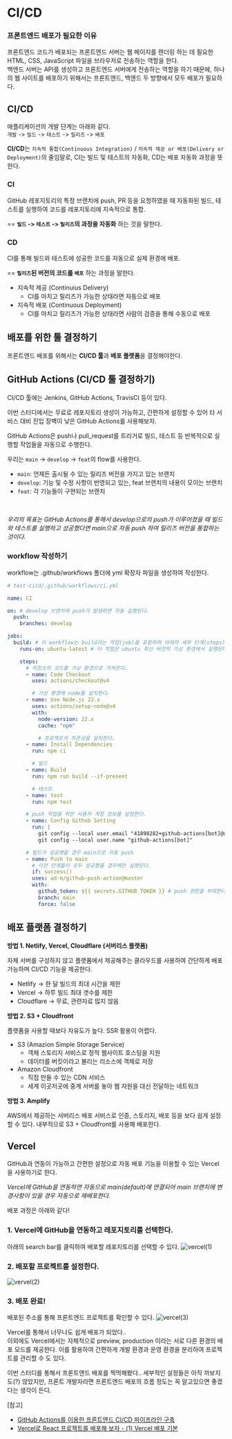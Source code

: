 # CI/CD

### 프론트엔드 배포가 필요한 이유

프론트엔드 코드가 배포되는 프론트엔드 서버는 웹 페이지를 렌더링 하는 데 필요한 HTML, CSS, JavaScript 파일을 브라우저로 전송하는 역할을 한다.<br/>
백엔드 서버는 API를 생성하고 프론트엔드 서버에게 전송하는 역할을 하기 때문에, 하나의 웹 사이트를 배포하기 위해서는 프론트엔드, 백엔드 두 방향에서 모두 배포가 필요하다.

## CI/CD

애플리케이션의 개발 단계는 아래와 같다.<br/>
`개발` -> `빌드` -> `테스트` -> `릴리즈` -> `배포`

**CI/CD**는 `지속적 통합(Continuous Integration)` / `지속적 제공 or 배포(Delivery or Deployment)`의 줄임말로, CI는 빌드 및 테스트의 자동화, CD는 배포 자동화 과정을 뜻한다.

### CI

GitHub 레포지토리의 특정 브랜치에 push, PR 등을 요청하였을 때 자동화된 빌드, 테스트를 실행하여 코드를 레포지토리에 지속적으로 통합.

== **`빌드` -> `테스트` -> `릴리즈`의 과정을 자동화** 하는 것을 말한다.

### CD

CI를 통해 빌드와 테스트에 성공한 코드를 자동으로 실제 환경에 배포.

== **`릴리즈`된 버전의 코드를 `배포`** 하는 과정을 말한다.

- 지속적 제공 (Continuius Delivery)
  - CI를 마치고 릴리즈가 가능한 상태라면 자동으로 배포
- 지속적 배포 (Continuous Deployment)
  - CI를 마치고 릴리즈가 가능한 상태라면 사람의 검증을 통해 수동으로 배포

## 배포를 위한 툴 결정하기

프론트엔드 배포를 위해서는 **CI/CD 툴**과 **배포 플랫폼**을 결정해야한다.

## GitHub Actions (CI/CD 툴 결정하기)

CI/CD 툴에는 Jenkins, GitHub Actions, TravisCI 등이 있다.<br/>

이번 스터디에서는 무료로 레포지토리 생성이 가능하고, 간편하게 설정할 수 있어 타 서비스 대비 진입 장벽이 낮은 GitHub Actions를 사용해보자.
<br/>

GitHub Actions은 push나 pull_request를 트리거로 빌드, 테스트 등 반복적으로 실행할 작업들을 자동으로 수행한다.
<br/>

우리는 `main` -> `develop` -> `feat`의 flow를 사용한다.

- `main`: 언제든 출시될 수 있는 릴리즈 버전을 가지고 있는 브랜치
- `develop`: 기능 및 수정 사항이 반영되고 있는, feat 브랜치의 내용이 모이는 브랜치
- `feat`: 각 기능들이 구현되는 브랜치

<br/>

_우리의 목표는 GitHub Actions를 통해서 develop으로의 push가 이루어졌을 때 빌드와 테스트를 실행하고 성공했다면 main으로 자동 push 하여 릴리즈 버전을 통합하는 것이다._

### workflow 작성하기

workflow는 .github/workflows 폴더에 yml 확장자 파일을 생성하여 작성한다.

```yaml
# test-cicd/.github/workflows/ci.yml

name: CI

on: # develop 브랜치에 push가 발생하면 자동 실행된다.
  push:
    branches: develop

jobs:
  build: # 이 workflow는 build라는 작업(job)을 포함하며 아래의 세부 단계(steps)로 진행된다.
    runs-on: ubuntu-latest # 이 작업은 ubuntu 최신 버전의 가상 환경에서 실행된다.

    steps:
      # 저장소의 코드를 가상 환경으로 가져온다.
      - name: Code Checkout
        uses: actions/checkout@v4

        # 가상 환경에 node를 설치한다.
      - name: Use Node.js 22.x
        uses: actions/setup-node@v4
        with:
          node-version: 22.x
          cache: "npm"

          # 프로젝트의 의존성을 설치한다.
      - name: Install Dependencies
        run: npm ci

        # 빌드
      - name: Build
        run: npm run build --if-present

        # 테스트
      - name: test
        run: npm test

      # push 작업을 위한 사용자 계정 정보를 설정한다.
      - name: Config Github Setting
        run: |
          git config --local user.email "41898282+github-actions[bot]@users.noreply.github.com"
          git config --local user.name "github-actions[bot]"

      # 빌드가 성공했을 경우 main으로 자동 push
      - name: Push to main
        # 이전 단계들이 모두 성공했을 경우에만 실행된다.
        if: success()
        uses: ad-m/github-push-action@master
        with:
          github_token: ${{ secrets.GITHUB_TOKEN }} # push 권한을 부여한다.
          branch: main
          force: false
```

## 배포 플랫폼 결정하기

**방법 1. Netlify, Vercel, Cloudflare (서버리스 플랫폼)**

자체 서버를 구성하지 않고 플랫폼에서 제공해주는 클라우드를 사용하여 간단하게 배포 가능하며 CI/CD 기능을 제공한다.

- Netlify → 한 달 빌드의 최대 시간을 제한
- Vercel → 하루 빌드 최대 갯수를 제한
- Cloudflare → 무료, 관련자료 많지 않음

**방법 2. S3 + Cloudfront**

플랫폼을 사용할 때보다 자유도가 높다. SSR 활용이 어렵다.

- S3 (Amazion Simple Storage Service)
  - 객체 스토리지 서비스로 정적 웹사이트 호스팅을 지원
  - 데이터를 버킷이라고 불리는 리소스에 객체로 저장
- Amazon Cloudfront
  - 직접 만들 수 있는 CDN 서비스
  - 세계 이곳저곳에 중계 서버를 놓아 웹 자원을 대신 전달하는 네트워크

**방법 3. Amplify**

AWS에서 제공하는 서버리스 배포 서비스로 인증, 스토리지, 배포 등을 보다 쉽게 설정할 수 있다. 내부적으로 S3 + Cloudfront를 사용해 배포한다.

## Vercel

GitHub과 연동이 가능하고 간편한 설정으로 자동 배포 기능을 이용할 수 있는 Vercel을 사용하기로 한다.

_Vercel에 GitHub을 연동하면 자동으로 main(default)에 연결되어 main 브랜치에 변경사항이 있을 경우 자동으로 재배포한다._

배포 과정은 아래와 같다!

### 1. Vercel에 GitHub을 연동하고 레포지토리를 선택한다.

아래의 search bar를 클릭하여 배포할 레포지토리를 선택할 수 있다.
![vercel(1)](</Images/vercel(1).png>)

### 2. 배포할 프로젝트를 설정한다.

![vervel(2)](</Images/vercel(2).png>)

### 3. 배포 완료!

배포된 주소를 통해 프론트엔드 프로젝트를 확인할 수 있다.
![vercel(3)](</Images/vercel(3).png>)

Vercel를 통해서 너무나도 쉽게 배포가 되었다..<br/>
이외에도 Vercel에서는 자체적으로 preview, production 이라는 서로 다른 환경의 배포 모드를 제공한다. 이를 활용하여 간편하게 개발 환경과 운영 환경을 분리하여 프로젝트를 관리할 수 도 있다.

이번 스터디를 통해서 프론트엔드 배포를 찍먹해봤다.. 세부적인 설정들은 아직 까보지도(?) 않았지만, 프론트 개발자라면 프론트엔드 배포의 흐름 정도는 꼭 알고있으면 좋겠다는 생각이 든다.

[참고]

- [GitHub Actions를 이용한 프론트엔드 CI/CD 파이프라인 구축](https://velog.io/@gugitgugit/GitHub-Actions%EB%A5%BC-%EC%9D%B4%EC%9A%A9%ED%95%9C-CICD-%ED%8C%8C%EC%9D%B4%ED%94%84%EB%9D%BC%EC%9D%B8-%EA%B5%AC%EC%B6%95)
- [Vercel로 React 프로젝트를 배포해 보자 - (1) Vercel 배포 기본](https://velog.io/@lovelys0731/Vercel%EB%A1%9C-React-%ED%94%84%EB%A1%9C%EC%A0%9D%ED%8A%B8%EB%A5%BC-%EB%B0%B0%ED%8F%AC%ED%95%B4-%EB%B3%B4%EC%9E%90-1-Vercel-%EB%B0%B0%ED%8F%AC-%EA%B8%B0%EB%B3%B8)
